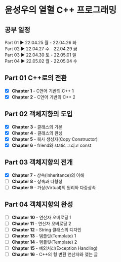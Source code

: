 # 윤성우의 열혈 C++ 프로그래밍

## 공부 일정

Part 01 ▶ 22.04.25 월 - 22.04.26 화  
Part 02 ▶ 22.04.27 수 - 22.04.29 금  
Part 03 ▶ 22.04.30 토 - 22.05.01 일  
Part 04 ▶ 22.05.02 월 - 22.05.04 수

## Part 01 C++로의 전환

- [X] <b>Chapter 1</b> - C언어 기반의 C++ 1
- [X] <b>Chapter 2</b> - C언어 기반의 C++ 2
 
## Part 02 객체지향의 도입

- [X] <b>Chapter 3</b> - 클래스의 기본
- [X] <b>Chapter 4</b> - 클래스의 완성
- [X] <b>Chapter 5</b> - 복사 생성자(Copy Constructor)
- [X] <b>Chapter 6</b> - friend와 static 그리고 const

## Part 03 객체지향의 전개

- [X] <b>Chapter 7</b> - 상속(Inheritance)의 이해
- [ ] <b>Chapter 8</b> - 상속과 다형성
- [ ] <b>Chapter 9</b> - 가상(Virtual)의 원리와 다중상속

## Part 04 객체지향의 완성

- [ ] <b>Chapter 10</b> - 연산자 오버로딩 1
- [ ] <b>Chapter 11</b> - 연산자 오버로딩 2
- [ ] <b>Chapter 12</b> - String 클래스의 디자인
- [ ] <b>Chapter 13</b> - 템플릿(Template) 1
- [ ] <b>Chapter 14</b> - 템플릿(Template) 2
- [ ] <b>Chapter 15</b> - 예외처리(Exception Handling)
- [ ] <b>Chapter 16</b> - C++의 형 변환 연산자와 맺는 글
